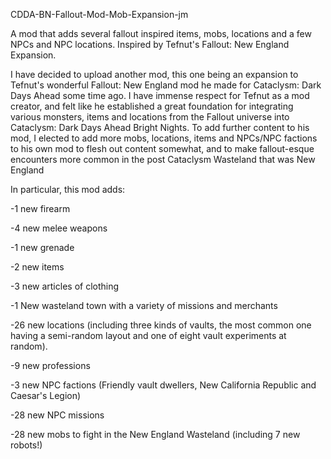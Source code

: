 
CDDA-BN-Fallout-Mod-Mob-Expansion-jm

A mod that adds several fallout inspired items, mobs, locations and a few NPCs and NPC locations. Inspired by Tefnut's Fallout: New England Expansion.

I have decided to upload another mod, this one being an expansion to Tefnut's wonderful Fallout: New England mod he made for Cataclysm: Dark Days Ahead some time ago. I have immense respect for Tefnut as a mod creator, and felt like he established a great foundation for integrating various monsters, items and locations from the Fallout universe into Cataclysm: Dark Days Ahead Bright Nights. To add further content to his mod, I elected to add more mobs, locations, items and NPCs/NPC factions to his own mod to flesh out content somewhat, and to make fallout-esque encounters more common in the post Cataclysm Wasteland that was New England

In particular, this mod adds:

-1 new firearm

-4 new melee weapons

-1 new grenade

-2 new items

-3 new articles of clothing

-1 New wasteland town with a variety of missions and merchants

-26 new locations (including three kinds of vaults, the most common one having a semi-random layout and one of eight vault experiments at random).

-9 new professions

-3 new NPC factions (Friendly vault dwellers, New California Republic and Caesar's Legion)

-28 new NPC missions

-28 new mobs to fight in the New England Wasteland (including 7 new robots!)
